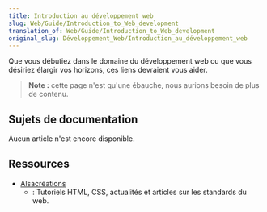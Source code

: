 ```yaml
---
title: Introduction au développement web
slug: Web/Guide/Introduction_to_Web_development
translation_of: Web/Guide/Introduction_to_Web_development
original_slug: Développement_Web/Introduction_au_développement_web
---
```

Que vous débutiez dans le domaine du développement web ou que vous désiriez élargir vos horizons, ces liens devraient vous aider.

> **Note :** cette page n'est qu'une ébauche, nous aurions besoin de plus de contenu.

## Sujets de documentation

Aucun article n'est encore disponible.

## Ressources

- [Alsacréations](http://www.alsacreations.com/)
  - : Tutoriels HTML, CSS, actualités et articles sur les standards du web.
